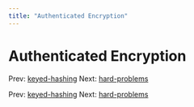 ```yaml
---
title: "Authenticated Encryption"
---
```


# Authenticated Encryption

Prev: [keyed-hashing](keyed-hashing.md)
Next: [hard-problems](hard-problems.md)

Prev: [keyed-hashing](keyed-hashing.md)
Next: [hard-problems](hard-problems.md)
